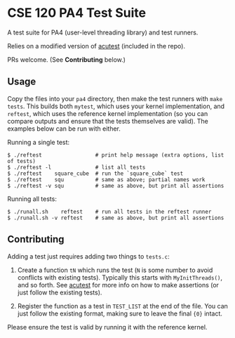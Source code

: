 # CSE 120 PA4 Test Suite

A test suite for PA4 (user-level threading library) and test runners.

Relies on a modified version of [acutest] (included in the repo).

PRs welcome. (See **Contributing** below.)

## Usage

Copy the files into your `pa4` directory, then make the test runners with `make
tests`. This builds both `mytest`, which uses your kernel implementation, and
`reftest`, which uses the reference kernel implementation (so you can compare
outputs and ensure that the tests themselves are valid). The examples below can
be run with either.

Running a single test:

```
$ ./reftest                 # print help message (extra options, list of tests)
$ ./reftest -l              # list all tests
$ ./reftest    square_cube  # run the `square_cube` test
$ ./reftest    squ          # same as above; partial names work
$ ./reftest -v squ          # same as above, but print all assertions
```

Running all tests:

```
$ ./runall.sh    reftest    # run all tests in the reftest runner
$ ./runall.sh -v reftest    # same as above, but print all assertions
```

## Contributing

Adding a test just requires adding two things to `tests.c`:

1.  Create a function `tN` which runs the test (`N` is some number to avoid
    conflicts with existing tests). Typically this starts with
    `MyInitThreads()`, and so forth. See [acutest] for more info on how to
    make assertions (or just follow the existing tests).

2.  Register the function as a test in `TEST_LIST` at the end of the file. You
    can just follow the existing format, making sure to leave the final `{0}`
    intact.

Please ensure the test is valid by running it with the reference kernel.



[acutest]: https://github.com/mity/acutest
